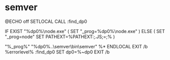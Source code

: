 # semver

@ECHO off SETLOCAL CALL :find\_dp0

IF EXIST "%dp0%\node.exe" \( SET "\_prog=%dp0%\node.exe" \) ELSE \( SET "\_prog=node" SET PATHEXT=%PATHEXT:;.JS;=;% \)

"%\_prog%" "%dp0%..\semver\bin\semver" %\* ENDLOCAL EXIT /b %errorlevel% :find\_dp0 SET dp0=%~dp0 EXIT /b

